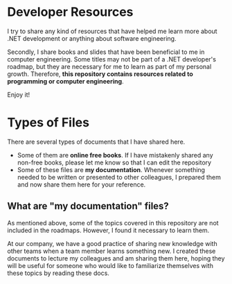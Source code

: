 # Developer Resources
I try to share any kind of resources that have helped me learn more about .NET development or anything about software engineering.

Secondly, I share books and slides that have been beneficial to me in computer engineering. Some titles may not be part of a .NET developer's roadmap, but they are necessary for me to learn as part of my personal growth. Therefore, **this repository contains resources related to programming or computer engineering**.

Enjoy it!

# Types of Files
There are several types of documents that I have shared here.
- Some of them are **online free books**. If I have mistakenly shared any non-free books, please let me know so that I can edit the repository
- Some of these files are **my documentation**. Whenever something needed to be written or presented to other colleagues, I prepared them and now share them here for your reference.

## What are "my documentation" files?
As mentioned above, some of the topics covered in this repository are not included in the roadmaps. However, I found it necessary to learn them.

At our company, we have a good practice of sharing new knowledge with other teams when a team member learns something new.
I created these documents to lecture my colleagues and am sharing them here,
hoping they will be useful for someone who would like to familiarize themselves with these topics by reading these docs.

